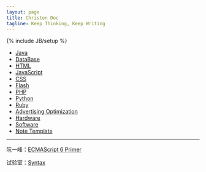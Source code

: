 ```yaml
---
layout: page
title: Christen Doc
tagline: Keep Thinking, Keep Writing
---
```

{% include JB/setup %}

* [Java](java/)
* [DataBase](db/)
* [HTML](html/)
* [JavaScript](js/)
* [CSS](css/)
* [Flash](flash/)
* [PHP](php/)
* [Python](python/)
* [Ruby](ruby/)
* [Advertising Optimization](ado/)
* [Hardware](hard/)
* [Software](soft/)
* [Note Template](note/)

***

阮一峰：[ECMAScript 6 Primer](ecma/)

试验室：[Syntax](ecma/syntax.html)

